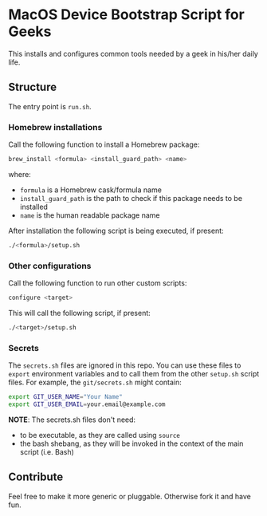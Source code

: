 # MacOS Device Bootstrap Script for Geeks

This installs and configures common tools needed by a geek in his/her daily life.

## Structure

The entry point is `run.sh`.

### Homebrew installations

Call the following function to install a Homebrew package:

```bash
brew_install <formula> <install_guard_path> <name>
```

where:

- `formula` is a Homebrew cask/formula name
- `install_guard_path` is the path to check if this package needs to be installed
- `name` is the human readable package name

After installation the following script is being executed, if present:

```bash
./<formula>/setup.sh
```

### Other configurations

Call the following function to run other custom scripts:

```bash
configure <target>
```

This will call the following script, if present:

```bash
./<target>/setup.sh
```

### Secrets

The `secrets.sh` files are ignored in this repo. You can use these files to `export` environment variables and to call
them from the other `setup.sh` script files. For example, the `git/secrets.sh` might contain:

```bash
export GIT_USER_NAME="Your Name"
export GIT_USER_EMAIL=your.email@example.com
```

**NOTE**: The secrets.sh files don't need:

- to be executable, as they are called using `source`
- the bash shebang, as they will be invoked in the context of the main script (i.e. Bash)

## Contribute

Feel free to make it more generic or pluggable. Otherwise fork it and have fun.
